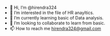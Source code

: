 - 👋 Hi, I’m @hirendra324
- 👀 I’m interested in the file of HR anayltics.
- 🌱 I’m currently learning basic of Data analysis.
- 💞️ I’m looking to collaborate to learn from basic.
- 📫 How to reach me hirendra324@gmail.com

<!---
hirendra324/hirendra324 is a ✨ special ✨ repository because its `README.md` (this file) appears on your GitHub profile.
You can click the Preview link to take a look at your changes.
--->
